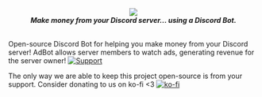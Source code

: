 <div align="center">
  <img src="https://media.discordapp.net/attachments/689293921787838640/730934259610681395/Copy_of_ADBOT.png?width=900&height=225" align="center">
  <br>
  <strong><i>Make money from your Discord server... using a Discord Bot.</i></strong>
  <br>
  <br>
 </div>

Open-source Discord Bot for helping you make money from your Discord server!
AdBot allows server members to watch ads, generating revenue for the server owner!
  <a href="https://discord.gg/nBnUkV4">
    <img src="https://img.shields.io/discord/707836684435324952.svg?label=Discord&logo=Discord&colorB=7289da&style=for-the-badge" alt="Support">
  </a>

The only way we are able to keep this project open-source is from your support. Consider donating to us on ko-fi <3
[![ko-fi](https://www.ko-fi.com/img/githubbutton_sm.svg)](https://ko-fi.com/V7V21NNO3)
